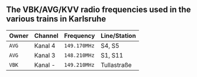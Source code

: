 ## The VBK/AVG/KVV radio frequencies used in the various trains in Karlsruhe

| Owner | Channel |   Frequency  | Line/Station |
|-------|---------|--------------|--------------|
| `AVG` | Kanal 4 | `149.170MHz` | S4, S5       |
| `AVG` | Kanal 3 | `148.210MHz` | S1, S11      |
| `VBK` | Kanal - | `149.210MHz` | Tullastraße  |

